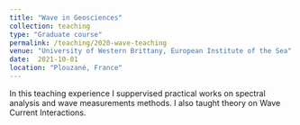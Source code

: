 ```yaml
---
title: "Wave in Geosciences"
collection: teaching
type: "Graduate course"
permalink: /teaching/2020-wave-teaching
venue: "University of Western Brittany, European Institute of the Sea"
date:  2021-10-01
location: "Plouzané, France"
---
```


In this teaching experience I suppervised practical works on spectral analysis and wave measurements methods. I also taught theory on Wave Current Interactions.
